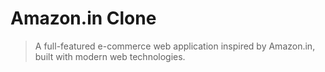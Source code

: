 # Amazon.in Clone
> A full-featured e-commerce web application inspired by Amazon.in, built with modern web technologies.
